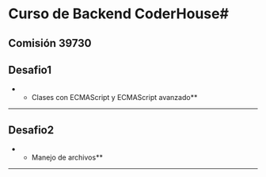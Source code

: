 # Curso de Backend CoderHouse# 

## Comisión 39730
## Desafio1
- - Clases con ECMAScript y ECMAScript avanzado**
----------------------------------------------------------------
## Desafio2
- - Manejo de archivos**
----------------------------------------------------------------


 